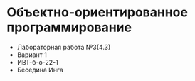 # Объектно-ориентированное программирование

- Лабораторная работа №3(4.3)
- Вариант 1
- ИВТ-б-о-22-1
- Беседина Инга
